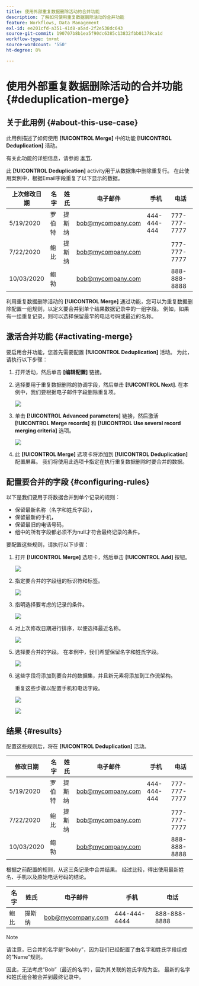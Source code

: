 ```yaml
---
title: 使用外部重复数据删除活动的合并功能
description: 了解如何使用重复数据删除活动的合并功能
feature: Workflows, Data Management
exl-id: ee201cfd-a351-41d8-a5ad-2f2e538dc643
source-git-commit: 190707b8b1ea5f90dc6385c13832fbb01378ca1d
workflow-type: tm+mt
source-wordcount: '550'
ht-degree: 8%

---
```


# 使用外部重复数据删除活动的合并功能 {#deduplication-merge}



## 关于此用例 {#about-this-use-case}

此用例描述了如何使用 **[!UICONTROL Merge]** 中的功能 **[!UICONTROL Deduplication]** 活动。

有关此功能的详细信息，请参阅 [本节](deduplication.md#merging-fields-into-single-record).

此 **[!UICONTROL Deduplication]** activity用于从数据集中删除重复行。 在此使用案例中，根据Email字段重复了以下显示的数据。

| 上次修改日期 | 名字 | 姓氏 | 电子邮件 | 手机 | 电话 |
|-----|------------|-----------|-------|--------------|------|
| 5/19/2020 | 罗伯特 | 提斯纳 | bob@mycompany.com | 444-444-444 | 777-777-7777 |
| 7/22/2020 | 鲍比 | 提斯纳 | bob@mycompany.com | | 777-777-7777 |
| 10/03/2020 | 鲍勃 |  | bob@mycompany.com | | 888-888-8888 |

利用重复数据删除活动的 **[!UICONTROL Merge]** 通过功能，您可以为重复数据删除配置一组规则，以定义要合并到单个结果数据记录中的一组字段。 例如，如果有一组重复记录，则可以选择保留最早的电话号码或最近的名称。

## 激活合并功能 {#activating-merge}


要启用合并功能，您首先需要配置 **[!UICONTROL Deduplication]** 活动。 为此，请执行以下步骤：

1. 打开活动，然后单击 **[编辑配置]** 链接。

1. 选择要用于重复数据删除的协调字段，然后单击 **[!UICONTROL Next]**. 在本例中，我们要根据电子邮件字段删除重复项。

   ![](assets/uc_merge_edit.png)

1. 单击 **[!UICONTROL Advanced parameters]** 链接，然后激活 **[!UICONTROL Merge records]** 和 **[!UICONTROL Use several record merging criteria]** 选项。

   ![](assets/uc_merge_advanced_parameters.png)

1. 此 **[!UICONTROL Merge]** 选项卡将添加到 **[!UICONTROL Deduplication]** 配置屏幕。 我们将使用此选项卡指定在执行重复数据删除时要合并的数据。

## 配置要合并的字段 {#configuring-rules}

以下是我们要用于将数据合并到单个记录的规则：

* 保留最新名称（名字和姓氏字段），
* 保留最新的手机，
* 保留最旧的电话号码，
* 组中的所有字段都必须不为null才符合最终记录的条件。

要配置这些规则，请执行以下步骤：

1. 打开 **[!UICONTROL Merge]** 选项卡，然后单击 **[!UICONTROL Add]** 按钮。

   ![](assets/uc_merge_add.png)

1. 指定要合并的字段组的标识符和标签。

   ![](assets/uc_merge_identifier.png)

1. 指明选择要考虑的记录的条件。

   ![](assets/uc_merge_filter.png)

1. 对上次修改日期进行排序，以便选择最近名称。

   ![](assets/uc_merge_sort.png)

1. 选择要合并的字段。 在本例中，我们希望保留名字和姓氏字段。

   ![](assets/uc_merge_keep.png)

1. 这些字段将添加到要合并的数据集，并且新元素将添加到工作流架构。

   重复这些步骤以配置手机和电话字段。

   ![](assets/dedup8.png)

   ![](assets/dedup9.png)

## 结果 {#results}

配置这些规则后，将在 **[!UICONTROL Deduplication]** 活动。

| 修改日期 | 名字 | 姓氏 | 电子邮件 | 手机 | 电话 |
|-----|------------|-----------|-------|--------------|------|
| 5/19/2020 | 罗伯特 | 提斯纳 | bob@mycompany.com | 444-444-444 | 777-777-7777 |
| 7/22/2020 | 鲍比 | 提斯纳 | bob@mycompany.com | | 777-777-7777 |
| 10/03/2020 | 鲍勃 |  | bob@mycompany.com | | 888-888-8888 |

根据之前配置的规则，从这三条记录中合并结果。 经过比较，得出使用最新姓名、手机以及原始电话号码的结论。

| 名字 | 姓氏 | 电子邮件 | 手机 | 电话 |
|------------|-----------|-------|--------------|------|
| 鲍比 | 提斯纳 | bob@mycompany.com | 444-444-4444 | 888-888-8888 |

>[!NOTE]
>
> 请注意，已合并的名字是“Bobby”，因为我们已经配置了由名字和姓氏字段组成的“Name”规则。
>
>因此，无法考虑“Bob”（最近的名字），因为其关联的姓氏字段为空。 最新的名字和姓氏组合被合并到最终记录中。
